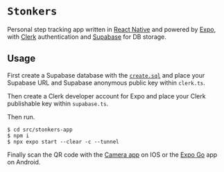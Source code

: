 # `Stonkers`

Personal step tracking app written in  [React Native](https://reactnative.dev/) and powered by [Expo](https://expo.dev/), with [Clerk](https://clerk.com/) authentication and [Supabase](https://supabase.com/) for DB storage.

## Usage

First create a Supabase database with the [`create.sql`](./src/create.sql) and place your Supabase URL and Supabase anonymous public key within `clerk.ts`.

Then create a Clerk developer account for Expo and place your Clerk publishable key within `supabase.ts`.

Then run.

```console
$ cd src/stonkers-app
$ npm i
$ npx expo start --clear -c --tunnel
```

Finally scan the QR code with the [Camera app](https://docs.expo.dev/versions/latest/sdk/camera/) on IOS or the [Expo Go](https://play.google.com/store/apps/details?id=host.exp.exponent&hl=en_SG) app on Android.